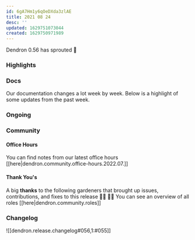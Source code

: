 ```yaml
---
id: 6gA7Hm1y6qOeDXda3zlAE
title: 2021 08 24
desc: ''
updated: 1629751073044
created: 1629750971989
---
```


Dendron 0.56 has sprouted  🌱

### Highlights

### Docs

Our documentation changes a lot week by week. Below is a highlight of some updates from the past week.

### Ongoing 
<!-- Discuss ongoing efforts here -->

### Community

#### Office Hours

<!-- TODO: update the link -->
You can find notes from our latest office hours [[here|dendron.community.office-hours.2022.07.]]

#### Thank You's

A big **thanks** to the following gardeners that brought up issues, contributions, and fixes to this release :man_farmer: :woman_farmer: 
You can see an overview of all roles [[here|dendron.community.roles]]

### Changelog
![[dendron.release.changelog#056,1:#055]]


